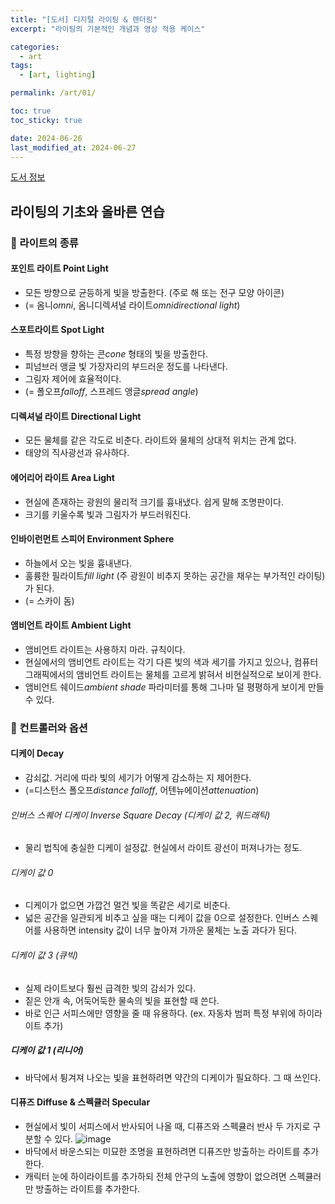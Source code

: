 ```yaml
---
title: "[도서] 디지털 라이팅 & 렌더링"
excerpt: "라이팅의 기본적인 개념과 영상 적용 케이스"

categories:
  - art
tags:
  - [art, lighting]

permalink: /art/01/

toc: true
toc_sticky: true

date: 2024-06-26
last_modified_at: 2024-06-27
---
```



[도서 정보](https://product.kyobobook.co.kr/detail/S000000559910)

## 라이팅의 기초와 올바른 연습
### 🧊 라이트의 종류
#### 포인트 라이트 Point Light
- 모든 방향으로 균등하게 빛을 방출한다. (주로 해 또는 전구 모양 아이콘)
- (= 옴니*omni*, 옴니디렉셔널 라이트*omnidirectional light*)


#### 스포트라이트 Spot Light
- 특정 방향을 향하는 콘*cone* 형태의 빛을 방출한다.
- 피넘브러 앵글 빛 가장자리의 부드러운 정도를 나타낸다. 
- 그림자 제어에 효율적이다.
- (= 폴오프*falloff*, 스프레드 앵글*spread angle*)


#### 디렉셔널 라이트 Directional Light
- 모든 물체를 같은 각도로 비춘다. 라이트와 물체의 상대적 위치는 관계 없다.
- 태양의 직사광선과 유사하다.


#### 에어리어 라이트 Area Light
- 현실에 존재하는 광원의 물리적 크기를 흉내냈다. 쉽게 말해 조명판이다.
- 크기를 키울수록 빛과 그림자가 부드러워진다.


#### 인바이런먼트 스피어 Environment Sphere
- 하늘에서 오는 빛을 흉내낸다. 
- 훌륭한 필라이트*fill light* (주 광원이 비추지 못하는 공간을 채우는 부가적인 라이팅)가 된다.
- (= 스카이 돔)


#### 앰비언트 라이트 Ambient Light
- 앰비언트 라이트는 사용하지 마라. 규칙이다.
- 현실에서의 앰비언트 라이트는 각기 다른 빛의 색과 세기를 가지고 있으나, 컴퓨터 그래픽에서의 앰비언트 라이트는 물체를 고르게 밝혀서 비현실적으로 보이게 한다.
- 앰비언트 쉐이드*ambient shade* 파라미터를 통해 그나마 덜 평평하게 보이게 만들 수 있다.


### 🧊 컨트롤러와 옵션
#### 디케이 Decay
- 감쇠값. 거리에 따라 빛의 세기가 어떻게 감소하는 지 제어한다.
- (=디스턴스 폴오프*distance falloff*, 어텐뉴에이션*attenuation*)


###### 인버스 스퀘어 디케이 Inverse Square Decay (디케이 값 2, 쿼드래틱)
- 물리 법칙에 충실한 디케이 설정값. 현실에서 라이트 광선이 퍼져나가는 정도.


###### 디케이 값 0
- 디케이가 없으면 가깝건 멀건 빛을 똑같은 세기로 비춘다.
- 넓은 공간을 일관되게 비추고 싶을 때는 디케이 값을 0으로 설정한다. 인버스 스퀘어를 사용하면 intensity 값이 너무 높아져 가까운 물체는 노출 과다가 된다.


###### 디케이 값 3 (큐빅)
- 실제 라이트보다 훨씬 급격한 빛의 감쇠가 있다.
- 짙은 안개 속, 어둑어둑한 물속의 빛을 표현할 때 쓴다.
- 바로 인근 서피스에만 영향을 줄 때 유용하다. (ex. 자동차 범퍼 특정 부위에 하이라이트 추가)


##### 디케이 값 1 (리니어)
- 바닥에서 튕겨져 나오는 빛을 표현하려면 약간의 디케이가 필요하다. 그 때 쓰인다.

  
#### 디퓨즈 Diffuse & 스펙큘러 Specular
- 현실에서 빛이 서피스에서 반사되어 나올 때, 디퓨즈와 스펙큘러 반사 두 가지로 구분할 수 있다.
![image](https://github.com/choiiis/minimal-mistakes-choiiis-customized/assets/37493453/d8d53b52-123e-401e-8818-2ba1a993cd91)
- 바닥에서 바운스되는 미묘한 조명을 표현하려면 디퓨즈만 방출하는 라이트를 추가한다.
- 캐릭터 눈에 하이라이트를 추가하되 전체 안구의 노출에 영향이 없으려면 스펙큘러만 방출하는 라이트를 추가한다.

